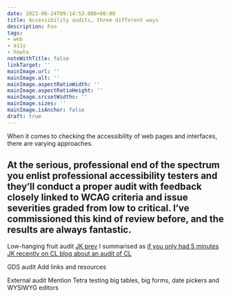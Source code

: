 ```yaml
---
date: 2023-06-24T09:14:53.000+00:00
title: Accessibility audits, three different ways
description: Foo
tags:
- web
- a11y
- howto
noteWithTitle: false
linkTarget: ''
mainImage.url: ''
mainImage.alt: ''
mainImage.aspectRatioWidth: ''
mainImage.aspectRatioHeight: ''
mainImage.srcsetWidths: ''
mainImage.sizes: ''
mainImage.isAnchor: false
draft: true
---
```

When it comes to checking the accessibility of web pages and interfaces, there are varying approaches. 

At the serious, professional end of the spectrum you enlist professional accessibility testers and they’ll conduct a proper audit with feedback closely linked to WCAG criteria and issue severities graded from low to critical. I’ve commissioned this kind of review before, and the results are always fantastic. 
---

Low-hanging fruit audit
  [JK prev](https://fuzzylogic.me/posts/accessibility-testing-on-adactio.com/) 
  I summarised as [if you only had 5 minutes](https://fuzzylogic.me/posts/collected-web-accessibility-guidelines-tips-and-tests/)
  [JK recently on CL blog about an audit of CL](https://clearleft.com/thinking/accessibility-audits-for-all)

GDS audit
  Add links and resources

External audit
  Mention Tetra testing big tables, big forms, date pickers and WYSIWYG editors

